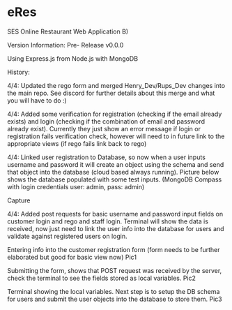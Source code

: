 # eRes
SES Online Restaurant Web Application B)

Version Information: Pre- Release v0.0.0

Using Express.js from Node.js with MongoDB

History:

4/4: Updated the rego form and merged Henry_Dev/Rups_Dev changes into the main repo. See discord for further details about this merge and what you will have to do :)

4/4: Added some verification for registration (checking if the email already exists) and login (checking if the combination of email and password already exist). Currently they just show an error message if login or registration fails verification check, however will need to in future link to the appropriate views (if rego fails link back to rego)

4/4: Linked user registration to Database, so now when a user inputs username and password it will create an object using the schema and send that object into the database (cloud based always running). Picture below shows the database populated with some test inputs. (MongoDB Compass with login credentials user: admin, pass: admin)

Capture

4/4: Added post requests for basic username and password input fields on customer login and rego and staff login. Terminal will show the data is received, now just need to link the user info into the database for users and validate against registered users on login.

Entering info into the customer registration form (form needs to be further elaborated but good for basic view now)
Pic1

Submitting the form, shows that POST request was received by the server, check the terminal to see the fields stored as local variables.
Pic2

Terminal showing the local variables. Next step is to setup the DB schema for users and submit the user objects into the database to store them.
Pic3

